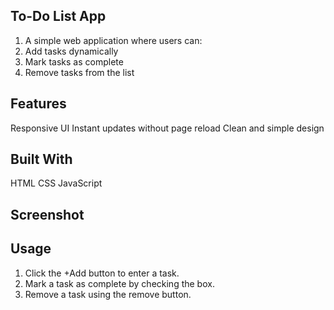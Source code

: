 ## To-Do List App

1. A simple web application where users can:
2. Add tasks dynamically
3. Mark tasks as complete
4. Remove tasks from the list

## Features
Responsive UI
Instant updates without page reload
Clean and simple design

## Built With
HTML
CSS
JavaScript

## Screenshot

## Usage
1. Click the +Add button to enter a task.
2. Mark a task as complete by checking the box.
3. Remove a task using the remove button.
